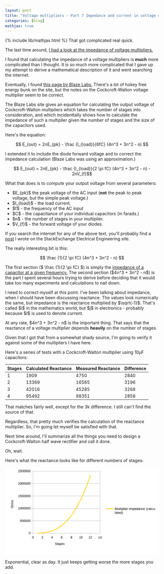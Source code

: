 ```yaml
---
layout: post
title: "Voltage multipliers - Part 7 Impedance and current in voltage multipliers"
categories: [blog]
mathjax: true
---   
```

{% include lib/mathjax.html %}
That got complicated real quick.

The last time around, [I had a look at the impedance of voltage multipliers.](diode-capacitors-volts-pt6)

I found that calculating the impedance of a voltage multipliers is **much** more complicated than I thought.  It is so much more complicated that I gave up my attempt to derive a mathematical description of it and went searching the internet.

Eventually, I found [this page by Blaze Labs.](http://www.blazelabs.com/e-exp15.asp)  There's a lot of hokey free energy bunk on the site, but the notes on the Cockcroft-Walton voltage multiplier seem to be correct.

The Blaze Labs site gives an equation for calculating the output voltage of Cockcroft-Walton multipliers which takes the number of stages into consideration, and which incidenttally shows how to calculate the impedance of such a multiplier given the number of stages and the size of the capacitors used.

Here's the equation:

$$ E_{out} = 2nE_{pk} - \frac {I_{load}}{6fC} (4n^3 + 3n^2 - n)  $$


I extended it to include the diode forward voltage and to correct the impedance calculation (Blaze Labs was using an approximation.)

$$ E_{out} = 2nE_{pk} - \frac {I_{load}}{2 \pi fC} (4n^3 + 3n^2 - n) - 2nV_{f}$$

What that does is to compute your output voltage from several parameters:

- \$E_{pk}\$ the peak voltage of the AC input (**not** the peak to peak voltage, but the simple peak voltage.)
-  \$I_{load}\$ - the load current.
-  \$f\$ - the frequency of the AC input 
-  \$C\$ - the capacitance of your individual capacitors (in farads.)
-  \$n\$ - the number of stages in your multiplier.
-  \$V_{f}\$ - the forward voltage of your diodes.

If you search the internet for any of the above text, you'll probably find a [post](https://electronics.stackexchange.com/a/455981/47070) I wrote on the StackExchange Electrical Engineering site.

The really interesting bit is this:

$$ \frac {1}{2 \pi fC} (4n^3 + 3n^2 - n)  $$

The first section (\$ \frac {1}{2 \pi fC} \$) is simply the [impedance of a capacitor at a given frequency.](https://www.allaboutcircuits.com/tools/capacitor-impedance-calculator/)  The second section (\$4n^3 + 3n^2 - n\$) is the part I spent several hours trying to derive before deciding that it would take too many experiments and calculations to nail down.

I need to correct myself at this point.  I've been talking about impedance, when I should have been discussing reactance.  The values look numerically the same, but impedance is the reactance multiplied by \$\sqrt{-1}\$.  That's called \$i\$ in the mathematics world, but \$j\$ in electronics - probably because \$I\$ is used to denote current.

At any rate, \$4n^3 + 3n^2 - n\$ is the important thing.  That says that the reactance of a voltage multiplier depends **heavily** on the number of stages.

Given that I got that from a somewhat shady source, I'm going to verify it against some of the multipliers I have here.

Here's a series of tests with a Cockcroft-Walton multiplier using 10µF capacitors:

|Stages|Calculated Reactance|Measured Reactance|Difference|
|------|--------------------|------------------|----------|
|     1|                1909|              4750|      2840|
|     2|               13369|             16565|      3196|
|     3|               42016|             45285|      3268|
|     4|               95492|             98351|      2858|

That matches fairly well, except for the 3k difference.  I still can't find the source of that.

Regardless, that pretty much verifies the calculation of the reactance multiplier.  So, I'm going let myself be satisfied with that.

Next time around, I'll summarize all the things you need to design a Cockcroft-Walton half wave rectifier and call it done.


Oh, wait.

Here's what the reactance looks like for different numbers of stages:

![Impedance by stages.](/assets/voltage_multiplier/impedancecurve.png)

Exponential, clear as day.  It just keeps getting worse the more stages you add.



